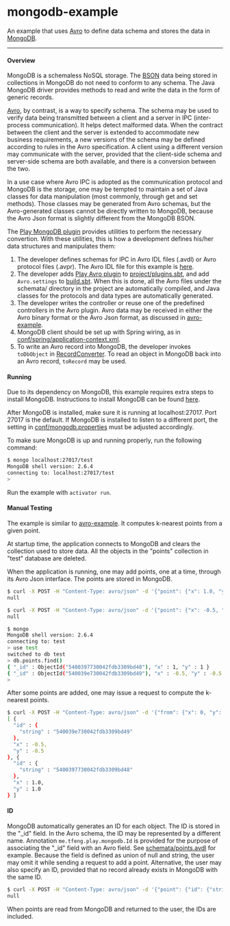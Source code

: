 mongodb-example
=========

An example that uses [Avro](http://avro.apache.org/docs/1.7.7/spec.html) to define data schema and stores the data in [MongoDB](http://www.mongodb.org/).

---

#### Overview

MongoDB is a schemaless NoSQL storage. The [BSON](http://bsonspec.org/) data being stored in collections in MongoDB do not need to conform to any schema. The Java MongoDB driver provides methods to read and write the data in the form of generic records.

[Avro](http://avro.apache.org/), by contrast, is a way to specify schema. The schema may be used to verify data being transmitted between a client and a server in IPC (inter-process communication). It helps detect malformed data. When the contract between the client and the server is extended to accommodate new business requirements, a new versions of the schema may be defined according to rules in the Avro specification. A client using a different version may communicate with the server, provided that the client-side schema and server-side schema are both available, and there is a conversion between the two.

In a use case where Avro IPC is adopted as the communication protocol and MongoDB is the storage, one may be tempted to maintain a set of Java classes for data manipulation (most commonly, through get and set methods). Those classes may be generated from Avro schemas, but the Avro-generated classes cannot be directly written to MongoDB, because the Avro Json format is slightly different from the MongoDB BSON.

The [Play MongoDB plugin](https://github.com/tfeng/play-plugins/tree/master/mongodb-plugin) provides utilities to perform the necessary convertion. With these utilities, this is how a development defines his/her data structures and manipulates them:

1. The developer defines schemas for IPC in Avro IDL files (.avdl) or Avro protocol files (.avpr). The Avro IDL file for this example is [here](https://github.com/tfeng/play-examples/blob/master/mongodb-example/schemata/points.avdl).
2. The developer adds [Play Avro plugin](https://github.com/tfeng/play-plugins/tree/master/avro-plugin) to [project/plugins.sbt](https://github.com/tfeng/play-examples/blob/master/mongodb-example/project/plugins.sbt), and add ```Avro.settings``` to [build.sbt](https://github.com/tfeng/play-examples/blob/master/mongodb-example/build.sbt). When this is done, all the Avro files under the schemata/ directory in the project are automatically compiled, and Java classes for the protocols and data types are automatically generated.
3. The developer writes the controller or reuse one of the predefined controllers in the Avro plugin. Avro data may be received in either the Avro binary format or the Avro Json format, as discussed in [avro-example](https://github.com/tfeng/play-examples/blob/master/avro-example/).
4. MongoDB client should be set up with Spring wiring, as in [conf/spring/application-context.xml](https://github.com/tfeng/play-examples/blob/master/mongodb-example/conf/spring/application-context.xml).
5. To write an Avro record into MongoDB, the developer invokes ```toDbObject``` in [RecordConverter](https://github.com/tfeng/play-plugins/blob/master/mongodb-plugin/app/me/tfeng/play/mongodb/RecordConverter.java). To read an object in MongoDB back into an Avro record, ```toRecord``` may be used.

#### Running

Due to its dependency on MongoDB, this example requires extra steps to install MongoDB. Instructions to install MongoDB can be found [here](http://docs.mongodb.org/manual/installation/).

After MongoDB is installed, make sure it is running at localhost:27017. Port 27017 is the default. If MongoDB is installed to listen to a different port, the setting in [conf/mongodb.properties](https://github.com/tfeng/play-examples/blob/master/mongodb-example/conf/mongodb.properties) must be adjusted accordingly.

To make sure MongoDB is up and running properly, run the following command:
```bash
$ mongo localhost:27017/test
MongoDB shell version: 2.6.4
connecting to: localhost:27017/test
>
```

Run the example with ```activator run```.

#### Manual Testing

The example is similar to [avro-example](https://github.com/tfeng/play-examples/blob/master/avro-example/). It computes k-nearest points from a given point.

At startup time, the application connects to MongoDB and clears the collection used to store data. All the objects in the "points" collection in "test" database are deleted.

When the application is running, one may add points, one at a time, through its Avro Json interface. The points are stored in MongoDB.
```bash
$ curl -X POST -H "Content-Type: avro/json" -d '{"point": {"x": 1.0, "y": 1.0}}' http://localhost:9000/points/addPoint
null

$ curl -X POST -H "Content-Type: avro/json" -d '{"point": {"x": -0.5, "y": -0.5}}' http://localhost:9000/points/addPoint
null

$ mongo
MongoDB shell version: 2.6.4
connecting to: test
> use test
switched to db test
> db.points.find()
{ "_id" : ObjectId("5400397730042fdb3309bd48"), "x" : 1, "y" : 1 }
{ "_id" : ObjectId("540039e730042fdb3309bd49"), "x" : -0.5, "y" : -0.5 }
>
```

After some points are added, one may issue a request to compute the k-nearest points.
```bash
$ curl -X POST -H "Content-Type: avro/json" -d '{"from": {"x": 0, "y": 0}, "k": 2}' http://localhost:9000/points/getNearestPoints
[ {
  "id" : {
    "string" : "540039e730042fdb3309bd49"
  },
  "x" : -0.5,
  "y" : -0.5
}, {
  "id" : {
    "string" : "5400397730042fdb3309bd48"
  },
  "x" : 1.0,
  "y" : 1.0
} ]
```

#### ID

MongoDB automatically generates an ID for each object. The ID is stored in the "_id" field. In the Avro schema, the ID may be represented by a different name. Annotation ```me.tfeng.play.mongodb.Id``` is provided for the purpose of associating the "_id" field with an Avro field. See [schemata/points.avdl](https://github.com/tfeng/play-examples/blob/master/mongodb-example/schemata/points.avdl) for example. Because the field is defined as union of null and string, the user may omit it while sending a request to add a point. Alternative, the user may also specify an ID, provided that no record already exists in MongoDB with the same ID.

```bash
$ curl -X POST -H "Content-Type: avro/json" -d '{"point": {"id": {"string": "5400397730042fdb3309bd48"}, "x": -0.5, "y": -0.5}}' http://localhost:9000/points/addPoint
null
```

When points are read from MongoDB and returned to the user, the IDs are included.
